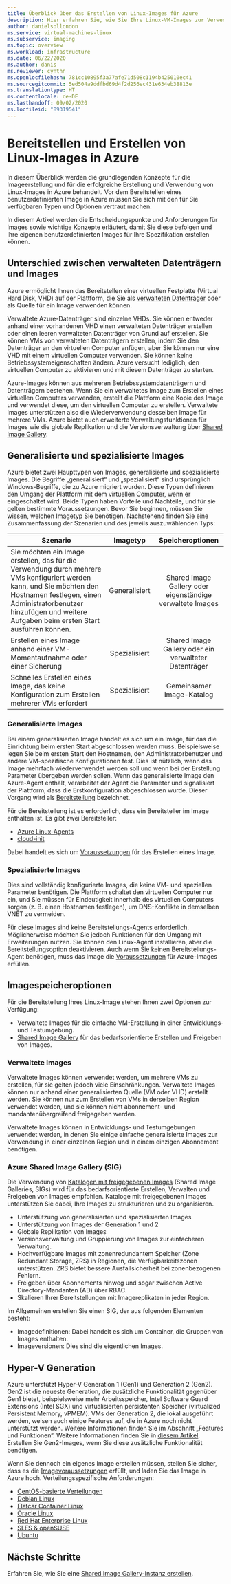 ```yaml
---
title: Überblick über das Erstellen von Linux-Images für Azure
description: Hier erfahren Sie, wie Sie Ihre Linux-VM-Images zur Verwendung in Azure bereitstellen oder neue Images erstellen.
author: danielsollondon
ms.service: virtual-machines-linux
ms.subservice: imaging
ms.topic: overview
ms.workload: infrastructure
ms.date: 06/22/2020
ms.author: danis
ms.reviewer: cynthn
ms.openlocfilehash: 781cc10895f3a77afe71d508c1194b425010ec41
ms.sourcegitcommit: 5ed504a9ddfbd69d4f2d256ec431e634eb38813e
ms.translationtype: HT
ms.contentlocale: de-DE
ms.lasthandoff: 09/02/2020
ms.locfileid: "89319541"
---
```

# <a name="bringing-and-creating-linux-images-in-azure"></a>Bereitstellen und Erstellen von Linux-Images in Azure

In diesem Überblick werden die grundlegenden Konzepte für die Imageerstellung und für die erfolgreiche Erstellung und Verwendung von Linux-Images in Azure behandelt. Vor dem Bereitstellen eines benutzerdefinierten Image in Azure müssen Sie sich mit den für Sie verfügbaren Typen und Optionen vertraut machen.

In diesem Artikel werden die Entscheidungspunkte und Anforderungen für Images sowie wichtige Konzepte erläutert, damit Sie diese befolgen und Ihre eigenen benutzerdefinierten Images für Ihre Spezifikation erstellen können.

## <a name="difference-between-managed-disks-and-images"></a>Unterschied zwischen verwalteten Datenträgern und Images


Azure ermöglicht Ihnen das Bereitstellen einer virtuellen Festplatte (Virtual Hard Disk, VHD) auf der Plattform, die Sie als [verwalteten Datenträger](../faq-for-disks.md#managed-disks) oder als Quelle für ein Image verwenden können. 

Verwaltete Azure-Datenträger sind einzelne VHDs. Sie können entweder anhand einer vorhandenen VHD einen verwalteten Datenträger erstellen oder einen leeren verwalteten Datenträger von Grund auf erstellen. Sie können VMs von verwalteten Datenträgern erstellen, indem Sie den Datenträger an den virtuellen Computer anfügen, aber Sie können nur eine VHD mit einem virtuellen Computer verwenden. Sie können keine Betriebssystemeigenschaften ändern. Azure versucht lediglich, den virtuellen Computer zu aktivieren und mit diesem Datenträger zu starten. 

Azure-Images können aus mehreren Betriebssystemdatenträgern und Datenträgern bestehen. Wenn Sie ein verwaltetes Image zum Erstellen eines virtuellen Computers verwenden, erstellt die Plattform eine Kopie des Image und verwendet diese, um den virtuellen Computer zu erstellen. Verwaltete Images unterstützen also die Wiederverwendung desselben Image für mehrere VMs. Azure bietet auch erweiterte Verwaltungsfunktionen für Images wie die globale Replikation und die Versionsverwaltung über [Shared Image Gallery](shared-image-galleries.md). 



## <a name="generalized-and-specialized"></a>Generalisierte und spezialisierte Images

Azure bietet zwei Haupttypen von Images, generalisierte und spezialisierte Images. Die Begriffe „generalisiert“ und „spezialisiert“ sind ursprünglich Windows-Begriffe, die zu Azure migriert wurden. Diese Typen definieren den Umgang der Plattform mit dem virtuellen Computer, wenn er eingeschaltet wird. Beide Typen haben Vorteile und Nachteile, und für sie gelten bestimmte Voraussetzungen. Bevor Sie beginnen, müssen Sie wissen, welchen Imagetyp Sie benötigen. Nachstehend finden Sie eine Zusammenfassung der Szenarien und des jeweils auszuwählenden Typs:

| Szenario      | Imagetyp  | Speicheroptionen |
| ------------- |:-------------:| :-------------:| 
| Sie möchten ein Image erstellen, das für die Verwendung durch mehrere VMs konfiguriert werden kann, und Sie möchten den Hostnamen festlegen, einen Administratorbenutzer hinzufügen und weitere Aufgaben beim ersten Start ausführen können. | Generalisiert | Shared Image Gallery oder eigenständige verwaltete Images |
| Erstellen eines Image anhand einer VM-Momentaufnahme oder einer Sicherung | Spezialisiert |Shared Image Gallery oder ein verwalteter Datenträger |
| Schnelles Erstellen eines Image, das keine Konfiguration zum Erstellen mehrerer VMs erfordert |Spezialisiert |Gemeinsamer Image-Katalog |


### <a name="generalized-images"></a>Generalisierte Images

Bei einem generalisierten Image handelt es sich um ein Image, für das die Einrichtung beim ersten Start abgeschlossen werden muss. Beispielsweise legen Sie beim ersten Start den Hostnamen, den Administratorbenutzer und andere VM-spezifische Konfigurationen fest. Dies ist nützlich, wenn das Image mehrfach wiederverwendet werden soll und wenn bei der Erstellung Parameter übergeben werden sollen. Wenn das generalisierte Image den Azure-Agent enthält, verarbeitet der Agent die Parameter und signalisiert der Plattform, dass die Erstkonfiguration abgeschlossen wurde. Dieser Vorgang wird als [Bereitstellung](https://docs.microsoft.com/azure/virtual-machines/linux/provisioning) bezeichnet. 

Für die Bereitstellung ist es erforderlich, dass ein Bereitsteller im Image enthalten ist. Es gibt zwei Bereitsteller:
- [Azure Linux-Agents](../extensions/agent-linux.md)
- [cloud-init](./using-cloud-init.md)

Dabei handelt es sich um [Voraussetzungen](./create-upload-generic.md) für das Erstellen eines Image.


### <a name="specialized-images"></a>Spezialisierte Images
Dies sind vollständig konfigurierte Images, die keine VM- und speziellen Parameter benötigen. Die Plattform schaltet den virtuellen Computer nur ein, und Sie müssen für Eindeutigkeit innerhalb des virtuellen Computers sorgen (z. B. einen Hostnamen festlegen), um DNS-Konflikte in demselben VNET zu vermeiden. 

Für diese Images sind keine Bereitstellungs-Agents erforderlich. Möglicherweise möchten Sie jedoch Funktionen für den Umgang mit Erweiterungen nutzen. Sie können den Linux-Agent installieren, aber die Bereitstellungsoption deaktivieren. Auch wenn Sie keinen Bereitstellungs-Agent benötigen, muss das Image die [Voraussetzungen](./create-upload-generic.md) für Azure-Images erfüllen.


## <a name="image-storage-options"></a>Imagespeicheroptionen
Für die Bereitstellung Ihres Linux-Image stehen Ihnen zwei Optionen zur Verfügung:

- Verwaltete Images für die einfache VM-Erstellung in einer Entwicklungs- und Testumgebung.
- [Shared Image Gallery](shared-image-galleries.md) für das bedarfsorientierte Erstellen und Freigeben von Images.


### <a name="managed-images"></a>Verwaltete Images

Verwaltete Images können verwendet werden, um mehrere VMs zu erstellen, für sie gelten jedoch viele Einschränkungen. Verwaltete Images können nur anhand einer generalisierten Quelle (VM oder VHD) erstellt werden. Sie können nur zum Erstellen von VMs in derselben Region verwendet werden, und sie können nicht abonnement- und mandantenübergreifend freigegeben werden.

Verwaltete Images können in Entwicklungs- und Testumgebungen verwendet werden, in denen Sie einige einfache generalisierte Images zur Verwendung in einer einzelnen Region und in einem einzigen Abonnement benötigen. 

### <a name="azure-shared-image-gallery-sig"></a>Azure Shared Image Gallery (SIG)

Die Verwendung von [Katalogen mit freigegebenen Images](shared-image-galleries.md) (Shared Image Galleries, SIGs) wird für das bedarfsorientierte Erstellen, Verwalten und Freigeben von Images empfohlen. Kataloge mit freigegebenen Images unterstützen Sie dabei, Ihre Images zu strukturieren und zu organisieren.  

- Unterstützung von generalisierten und spezialisierten Images
- Unterstützung von Images der Generation 1 und 2
- Globale Replikation von Images
- Versionsverwaltung und Gruppierung von Images zur einfacheren Verwaltung.
- Hochverfügbare Images mit zonenredundantem Speicher (Zone Redundant Storage, ZRS) in Regionen, die Verfügbarkeitszonen unterstützen. ZRS bietet bessere Ausfallsicherheit bei zonenbezogenen Fehlern.
- Freigeben über Abonnements hinweg und sogar zwischen Active Directory-Mandanten (AD) über RBAC.
- Skalieren Ihrer Bereitstellungen mit Imagereplikaten in jeder Region.

Im Allgemeinen erstellen Sie einen SIG, der aus folgenden Elementen besteht:
- Imagedefinitionen: Dabei handelt es sich um Container, die Gruppen von Images enthalten.
- Imageversionen: Dies sind die eigentlichen Images.



## <a name="hyper-v-generation"></a>Hyper-V Generation

Azure unterstützt Hyper-V Generation 1 (Gen1) und Generation 2 (Gen2). Gen2 ist die neueste Generation, die zusätzliche Funktionalität gegenüber Gen1 bietet, beispielsweise mehr Arbeitsspeicher, Intel Software Guard Extensions (Intel SGX) und virtualisierten persistenten Speicher (virtualized Persistent Memory, vPMEM). VMs der Generation 2, die lokal ausgeführt werden, weisen auch einige Features auf, die in Azure noch nicht unterstützt werden. Weitere Informationen finden Sie im Abschnitt „Features und Funktionen“. Weitere Informationen finden Sie in [diesem Artikel](../windows/generation-2.md). Erstellen Sie Gen2-Images, wenn Sie diese zusätzliche Funktionalität benötigen.

Wenn Sie dennoch ein eigenes Image erstellen müssen, stellen Sie sicher, dass es die [Imagevoraussetzungen](./create-upload-generic.md) erfüllt, und laden Sie das Image in Azure hoch. Verteilungsspezifische Anforderungen:


- [CentOS-basierte Verteilungen](create-upload-centos.md)
- [Debian Linux](debian-create-upload-vhd.md)
- [Flatcar Container Linux](flatcar-create-upload-vhd.md)
- [Oracle Linux](oracle-create-upload-vhd.md)
- [Red Hat Enterprise Linux](redhat-create-upload-vhd.md)
- [SLES &amp; openSUSE](suse-create-upload-vhd.md)
- [Ubuntu](create-upload-ubuntu.md)


## <a name="next-steps"></a>Nächste Schritte

Erfahren Sie, wie Sie eine [Shared Image Gallery-Instanz erstellen](tutorial-custom-images.md).
